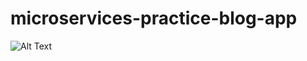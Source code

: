 # microservices-practice-blog-app
![Alt Text](https://media.giphy.com/media/vFKqnCdLPNOKc/giphy.gif)
